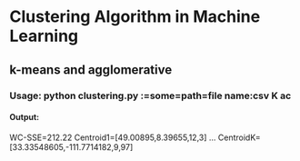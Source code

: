 # **Clustering Algorithm in Machine Learning**
## **k-means and agglomerative**
### Usage: python clustering.py :=some=path=file name:csv K ac
#### Output: 
WC-SSE=212.22
Centroid1=[49.00895,8.39655,12,3]
...
CentroidK=[33.33548605,-111.7714182,9,97]
